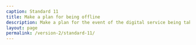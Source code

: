```yaml
---
caption: Standard 11
title: Make a plan for being offline
description: Make a plan for the event of the digital service being taken temporarily offline.
layout: page
permalink: /version-2/standard-11/
---
```

